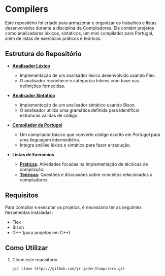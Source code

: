 # Compilers

Este repositório foi criado para armazenar e organizar os trabalhos e listas desenvolvidos durante a disciplina de Compiladores. Ele contém projetos como analisadores léxicos, sintáticos, um mini compilador para Portugol, além de listas de exercícios práticos e teóricos.

## Estrutura do Repositório

- **[Analisador Léxico](./Lexico/)**
  - Implementação de um analisador léxico desenvolvido usando Flex.
  - O analisador reconhece e categoriza tokens com base nas definições fornecidas.

- **[Analisador Sintático](./Sintatico/)**
  - Implementação de um analisador sintático usando Bison.
  - O analisador utiliza uma gramática definida para identificar estruturas válidas de código.

- **[Compilador de Portugol](./Portugol/)**
  - Um compilador básico que converte código escrito em Portugol para uma linguagem intermediária.
  - Integra análise léxica e sintática para fazer a tradução.

- **Listas de Exercícios**
  - **[Práticas](./Prático/)**: Atividades focadas na implementação de técnicas de compilação.
  - **[Teóricas](./Teórico/)**: Questões e discussões sobre conceitos relacionados a compiladores.

## Requisitos

Para compilar e executar os projetos, é necessário ter as seguintes ferramentas instaladas:

- Flex
- Bison
- G++ (para projetos em C++)

## Como Utilizar

1. Clone este repositório:
   ```bash
   git clone https://github.com/jr-jader/Compilers.git
